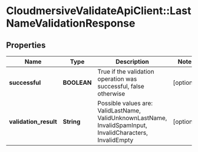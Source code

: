 # CloudmersiveValidateApiClient::LastNameValidationResponse

## Properties
Name | Type | Description | Notes
------------ | ------------- | ------------- | -------------
**successful** | **BOOLEAN** | True if the validation operation was successful, false otherwise | [optional] 
**validation_result** | **String** | Possible values are: ValidLastName, ValidUnknownLastName, InvalidSpamInput, InvalidCharacters, InvalidEmpty | [optional] 


